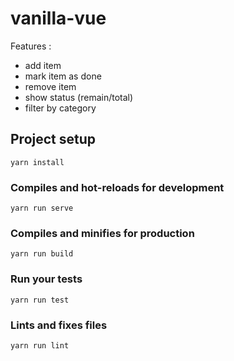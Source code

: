 # vanilla-vue

Features :
- add item
- mark item as done
- remove item
- show status (remain/total)
- filter by category

## Project setup
```
yarn install
```

### Compiles and hot-reloads for development
```
yarn run serve
```

### Compiles and minifies for production
```
yarn run build
```

### Run your tests
```
yarn run test
```

### Lints and fixes files
```
yarn run lint
```
